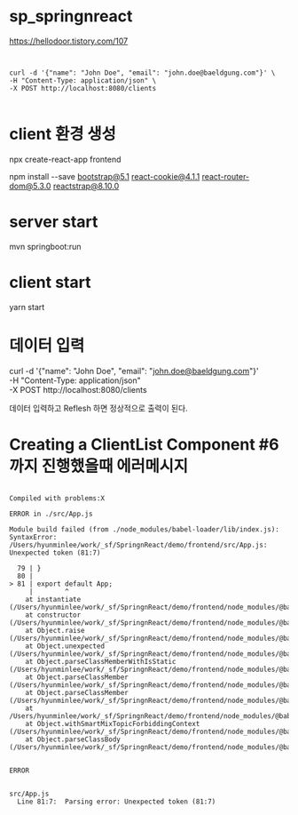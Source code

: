 # sp_springnreact

https://hellodoor.tistory.com/107

<pre><code>

curl -d '{"name": "John Doe", "email": "john.doe@baeldgung.com"}' \
-H "Content-Type: application/json" \
-X POST http://localhost:8080/clients 

</code></pre>

# client 환경 생성
npx create-react-app frontend

npm install --save bootstrap@5.1 react-cookie@4.1.1 react-router-dom@5.3.0 reactstrap@8.10.0




# server start

mvn springboot:run


# client start

yarn start


# 데이터 입력 

curl -d '{"name": "John Doe", "email": "john.doe@baeldgung.com"}' \
-H "Content-Type: application/json" \
-X POST http://localhost:8080/clients 

데이터 입력하고 Reflesh 하면 정상적으로 출력이 된다.

# Creating a ClientList Component #6 까지 진행했을때 에러메시지
<pre><code>
Compiled with problems:X

ERROR in ./src/App.js

Module build failed (from ./node_modules/babel-loader/lib/index.js):
SyntaxError: /Users/hyunminlee/work/_sf/SpringnReact/demo/frontend/src/App.js: Unexpected token (81:7)

  79 | }
  80 |
> 81 | export default App;
     |        ^
    at instantiate (/Users/hyunminlee/work/_sf/SpringnReact/demo/frontend/node_modules/@babel/parser/lib/index.js:72:32)
    at constructor (/Users/hyunminlee/work/_sf/SpringnReact/demo/frontend/node_modules/@babel/parser/lib/index.js:358:12)
    at Object.raise (/Users/hyunminlee/work/_sf/SpringnReact/demo/frontend/node_modules/@babel/parser/lib/index.js:3334:19)
    at Object.unexpected (/Users/hyunminlee/work/_sf/SpringnReact/demo/frontend/node_modules/@babel/parser/lib/index.js:3372:16)
    at Object.parseClassMemberWithIsStatic (/Users/hyunminlee/work/_sf/SpringnReact/demo/frontend/node_modules/@babel/parser/lib/index.js:15597:12)
    at Object.parseClassMember (/Users/hyunminlee/work/_sf/SpringnReact/demo/frontend/node_modules/@babel/parser/lib/index.js:15464:10)
    at Object.parseClassMember (/Users/hyunminlee/work/_sf/SpringnReact/demo/frontend/node_modules/@babel/parser/lib/index.js:6130:11)
    at /Users/hyunminlee/work/_sf/SpringnReact/demo/frontend/node_modules/@babel/parser/lib/index.js:15404:14
    at Object.withSmartMixTopicForbiddingContext (/Users/hyunminlee/work/_sf/SpringnReact/demo/frontend/node_modules/@babel/parser/lib/index.js:14208:14)
    at Object.parseClassBody (/Users/hyunminlee/work/_sf/SpringnReact/demo/frontend/node_modules/@babel/parser/lib/index.js:15379:10)


ERROR


src/App.js
  Line 81:7:  Parsing error: Unexpected token (81:7)
</code></pre>